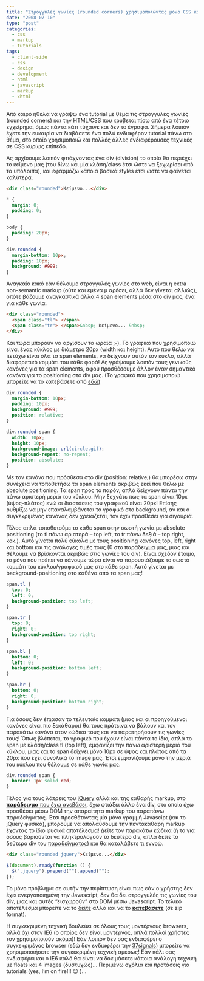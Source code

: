 ```yaml
---
title: "Στρογγυλές γωνίες (rounded corners) χρησιμοποιώντας μόνο CSS και 1 γραφικό"
date: "2008-07-10"
type: "post"
categories:
  - css
  - markup
  - tutorials
tags:
  - client-side
  - css
  - design
  - development
  - html
  - javascript
  - markup
  - xhtml
---
```


Από καιρό ήθελα να γράψω ένα tutorial με θέμα τις στρογγυλές γωνίες (rounded corners) και την HTML/CSS που κρύβεται πίσω από ένα τέτοιο εγχείρημα, όμως πάντα κάτι τύχαινε και δεν το έγραφα. Σήμερα λοιπόν έχετε την ευκαιρία να διαβάσετε ένα πολύ ενδιαφέρον tutorial πάνω στο θέμα, στο οποίο χρησιμοποιώ και πολλές άλλες ενδιαφέρουσες τεχνικές σε CSS κυρίως επίπεδο.

Ας αρχίσουμε λοιπόν φτιάχνοντας ένα div (division) το οποίο θα περιέχει το κείμενο μας (του δίνω και μία κλάση/class έτσι ώστε να ξεχωρίσει από τα υπόλοιπα), και εφαρμόζω κάποια βασικά styles έτσι ώστε να φαίνεται καλύτερα.

```html
<div class="rounded">Κείμενο...</div>
```

```css
* {
  margin: 0;
  padding: 0;
}

body {
  padding: 20px;
}

div.rounded {
  margin-bottom: 10px;
  padding: 10px;
  background: #999;
}
```

Αναγκαίο κακό εάν θέλουμε στρογγυλές γωνίες στο web, είναι η extra non-semantic markup (ούτε και εμένα μ αρέσει, αλλά δεν γίνεται αλλιώς), οπότε βάζουμε αναγκαστικά άλλα 4 span elements μέσα στο div μας, ένα για κάθε γωνία.

```html
<div class="rounded">
  <span class="tl"> </span>
  <span class="tr"> </span>&nbsp; Κείμενο... &nbsp;
</div>
```

Και τώρα μπορούν να αρχίσουν τα ωραία ;-). Το γραφικό που χρησιμοποιώ είναι ένας κύκλος με διάμετρο 20px (width και height). Αυτό που θέλω να πετύχω είναι όλα τα span elements, να δείχνουν αυτόν τον κύκλο, αλλά διαφορετικό κομμάτι του κάθε φορά! Ας γράψουμε λοιπόν τους γενικούς κανόνες για τα span elements, αφού προσθέσουμε άλλον έναν σημαντικό κανόνα για το positioning στο div μας. (Το γραφικό που χρησιμοποιώ μπορείτε να το κατεβάσετε από [εδώ](https://i2.wp.com/farm4.static.flickr.com/3248/2653187323_57a5ee13be_o.gif?resize=20%2C20 "circle"))

```css
div.rounded {
  margin-bottom: 10px;
  padding: 10px;
  background: #999;
  position: relative;
}

div.rounded span {
  width: 10px;
  height: 10px;
  background-image: url(circle.gif);
  background-repeat: no-repeat;
  position: absolute;
}
```

Με τον κανόνα που πρόσθεσα στο div (position: relative;) θα μπορέσω στην συνέχεια να τοποθετήσω τα span elements ακριβώς εκεί που θέλω με absolute positioning. Τα span προς το παρόν, απλά δείχνουν πάντα την πάνω αριστερή μεριά του κύκλου. Μην ξεχνάτε πως τα span είναι 10px (ύψος-πλάτος) ενώ οι διαστάσεις του γραφικού είναι 20px! Επίσης ρυθμίζω να μην επαναλαμβάνεται το γραφικό στο background, αν και ο συγκεκριμένος κανόνας δεν χρειάζεται, τον έχω προσθέσει για σιγουριά.

Τέλος απλά τοποθετούμε το κάθε span στην σωστή γωνία με absolute positioning (το tl πάνω αριστερά &#8211; top left, το tr πάνω δεξιά &#8211; top right, κοκ.). Αυτό γίνεται πολύ εύκολα με τους positioning κανόνες top, left, right και bottom και τις ανάλογες τιμές τους (0 στο παράδειγμα μας, μιας και θέλουμε να βρίσκονται ακριβώς στις γωνίες του div). Είναι σχεδόν έτοιμο, το μόνο που πρέπει να κάνουμε τώρα είναι να παρουσιάζουμε το σωστό κομμάτι του κύκλου/γραφικού μας στο κάθε span. Αυτό γίνεται με background-positioning στο καθένα από τα span μας!

```css
span.tl {
  top: 0;
  left: 0;
  background-position: top left;
}

span.tr {
  top: 0;
  right: 0;
  background-position: top right;
}

span.bl {
  bottom: 0;
  left: 0;
  background-position: bottom left;
}

span.br {
  bottom: 0;
  right: 0;
  background-position: bottom right;
}
```

Για όσους δεν έπιασαν το τελευταίο κομμάτι (μιας και οι προηγούμενοι κανόνες είναι πιο ξεκάθαροι) θα τους πρότεινα να βάλουν και τον παρακάτω κανόνα στον κώδικα τους και να παρατηρήσουν τις γωνίες τους! Όπως βλέπεται, το γραφικό που έχουν είναι πάντα το ίδιο, απλά το span με κλάση/class tl (top left), εμφανίζει την πάνω αριστερή μεριά του κύκλου, μιας και το span δείχνει μόνο 10px σε ύψος και πλάτος από τα 20px που έχει συνολικά το image μας. Έτσι εμφανίζουμε μόνο την μεριά του κύκλου που θέλουμε σε κάθε γωνία μας.

```css
div.rounded span {
  border: 1px solid red;
}
```

Τέλος για τους λάτρεις του [jQuery](http://jquery.com/ "jQuery library") αλλά και της καθαρής markup, στο [**παράδειγμα** που έχω ανεβάσει](/uploads/rounded_corners/rounded_corners.html "Rounded corners example by Tsevdos.com"), έχω φτιάξει άλλο ένα div, στο οποίο έχω προσθέσει μέσω DOM την απαραίτητα markup του παραπάνω παραδείγματος. Έτσι προσθέτοντας μία μόνο γραμμή Javascipt (και το jQuery φυσικά), μπορούμε να απολαύσουμε την πεντακάθαρη markup έχοντας το ίδιο φυσικά αποτέλεσμα! Δείτε τον παρακάτω κώδικα (ή το για όσους βαριούνται να πληκτρολογούν το δεύτερο div, απλά δείτε το δεύτερο div του [παραδείγματος](/uploads/rounded_corners/rounded_corners.html "Rounded corners example by Tsevdos.com")) και θα καταλάβετε τι εννοώ.

```html
<div class="rounded jquery">Κείμενο...</div>
```

```js
$(document).ready(function () {
  $(".jquery").prepend("").append("");
});
```

Το μόνο πρόβλημα σε αυτήν την περίπτωση είναι πως εάν ο χρήστης δεν έχει ενεργοποιημένη την Javascript, δεν θα δει στρογγυλές τις γωνίες του div, μιας και αυτές &#8220;εισχωρούν&#8221; στο DOM μέσω Javascript. Το τελικό αποτέλεσμα μπορείτε να το [δείτε](/uploads/rounded_corners/rounded_corners.html "Rounded corners example by Tsevdos.com") αλλά και να το [**κατεβάσετε**](uploads/rounded_corners/rounded_corners.zip "Download rounded corners example by Tsevdos.com") (σε zip format).

Η συγκεκριμένη τεχνική δουλεύει σε όλους τους μοντέρνους browsers, αλλά όχι στον IE6 (ο οποίος δεν είναι μοντέρνος, απλά πολλοί χρήστες τον χρησιμοποιούν ακόμα)! Εάν λοιπόν δεν σας ενδιαφέρει ο συγκεκριμένος browser (εδώ δεν ενδιαφέρει την [37signals](http://37signals.blogs.com/products/2008/07/basecamp-phasin.html "37signals and IE6")) μπορείτε να χρησιμοποιήσετε την συγκεκριμένη τεχνική αμέσως! Εάν πάλι σας ενδιαφέρει και ο IE6 καλό θα είναι να δοκιμάσετε κάποια ανάλογη τεχνική με floats και 4 images (δυστυχώς)&#8230; Περιμένω σχόλια και προτάσεις για tutorials (yes, I&#8217;m on fire!!! 😉 )&#8230;
